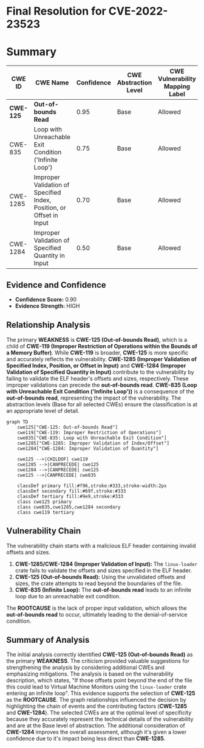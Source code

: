 # Final Resolution for CVE-2022-23523

# Summary
| CWE ID | CWE Name | Confidence | CWE Abstraction Level | CWE Vulnerability Mapping Label | CWE-Vulnerability Mapping Notes |
|---|---|---|---|---|---|
| **CWE-125** | **Out-of-bounds Read** | 0.95 | Base | Allowed | Primary **WEAKNESS** |
| CWE-835 | Loop with Unreachable Exit Condition ('Infinite Loop') | 0.75 | Base | Allowed | Secondary Candidate - Impact |
| CWE-1285 | Improper Validation of Specified Index, Position, or Offset in Input | 0.70 | Base | Allowed | Secondary Candidate - Contributing Factor |
| CWE-1284 | Improper Validation of Specified Quantity in Input | 0.50 | Base | Allowed | Tertiary Candidate - Contributing Factor |

## Evidence and Confidence

*   **Confidence Score:** 0.90
*   **Evidence Strength:** HIGH

## Relationship Analysis
The primary **WEAKNESS** is **CWE-125 (Out-of-bounds Read)**, which is a child of **CWE-119 (Improper Restriction of Operations within the Bounds of a Memory Buffer)**. While **CWE-119** is broader, **CWE-125** is more specific and accurately reflects the vulnerability. **CWE-1285 (Improper Validation of Specified Index, Position, or Offset in Input)** and **CWE-1284 (Improper Validation of Specified Quantity in Input)** contribute to the vulnerability by failing to validate the ELF header's offsets and sizes, respectively. These improper validations can precede the **out-of-bounds read**. **CWE-835 (Loop with Unreachable Exit Condition ('Infinite Loop'))** is a consequence of the **out-of-bounds read**, representing the impact of the vulnerability. The abstraction levels (Base for all selected CWEs) ensure the classification is at an appropriate level of detail.

```mermaid
graph TD
    cwe125["CWE-125: Out-of-bounds Read"]
    cwe119["CWE-119: Improper Restriction of Operations"]
    cwe835["CWE-835: Loop with Unreachable Exit Condition"]
    cwe1285["CWE-1285: Improper Validation of Index/Offset"]
    cwe1284["CWE-1284: Improper Validation of Quantity"]

    cwe125 -->|CHILDOF| cwe119
    cwe1285 -->|CANPRECEDE| cwe125
    cwe1284 -->|CANPRECEDE| cwe125
    cwe125 -->|CANPRECEDE| cwe835
    
    classDef primary fill:#f96,stroke:#333,stroke-width:2px
    classDef secondary fill:#69f,stroke:#333
    classDef tertiary fill:#9e9,stroke:#333
    class cwe125 primary
    class cwe835,cwe1285,cwe1284 secondary
    class cwe119 tertiary
```

## Vulnerability Chain
The vulnerability chain starts with a malicious ELF header containing invalid offsets and sizes.

1.  **CWE-1285/CWE-1284 (Improper Validation of Input):** The `linux-loader` crate fails to validate the offsets and sizes specified in the ELF header.
2.  **CWE-125 (Out-of-bounds Read):** Using the unvalidated offsets and sizes, the crate attempts to read beyond the boundaries of the file.
3.  **CWE-835 (Infinite Loop):** The **out-of-bounds read** leads to an infinite loop due to an unreachable exit condition.

The **ROOTCAUSE** is the lack of proper input validation, which allows the **out-of-bounds read** to occur, ultimately leading to the denial-of-service condition.

## Summary of Analysis
The initial analysis correctly identified **CWE-125 (Out-of-bounds Read)** as the primary **WEAKNESS**. The criticism provided valuable suggestions for strengthening the analysis by considering additional CWEs and emphasizing mitigations. The analysis is based on the vulnerability description, which states, "If those offsets point beyond the end of the file this could lead to Virtual Machine Monitors using the `linux-loader` crate entering an infinite loop". This evidence supports the selection of **CWE-125** as the **ROOTCAUSE**. The graph relationships influenced the decision by highlighting the chain of events and the contributing factors (**CWE-1285** and **CWE-1284**). The selected CWEs are at the optimal level of specificity because they accurately represent the technical details of the vulnerability and are at the Base level of abstraction. The additional consideration of **CWE-1284** improves the overall assessment, although it's given a lower confidence due to it's impact being less direct than **CWE-1285**.